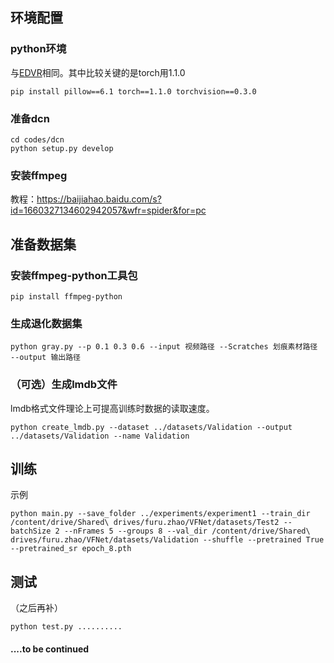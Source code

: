 ## 环境配置
### python环境
与[EDVR](https://github.com/xinntao/EDVR)相同。其中比较关键的是torch用1.1.0

`pip install pillow==6.1 torch==1.1.0 torchvision==0.3.0`
### 准备dcn

```
cd codes/dcn
python setup.py develop
```

### 安装ffmpeg
教程：https://baijiahao.baidu.com/s?id=1660327134602942057&wfr=spider&for=pc


## 准备数据集

### 安装ffmpeg-python工具包

`pip install ffmpeg-python`
### 生成退化数据集
    
`python gray.py --p 0.1 0.3 0.6 --input 视频路径 --Scratches 划痕素材路径 --output 输出路径`

### （可选）生成lmdb文件
lmdb格式文件理论上可提高训练时数据的读取速度。

`python create_lmdb.py --dataset ../datasets/Validation --output ../datasets/Validation --name Validation`

## 训练

示例

`python main.py --save_folder ../experiments/experiment1 --train_dir /content/drive/Shared\ drives/furu.zhao/VFNet/datasets/Test2 --batchSize 2 --nFrames 5 --groups 8 --val_dir /content/drive/Shared\ drives/furu.zhao/VFNet/datasets/Validation --shuffle --pretrained True --pretrained_sr epoch_8.pth`

## 测试
（之后再补）

`python test.py ..........`

#### ....to be continued